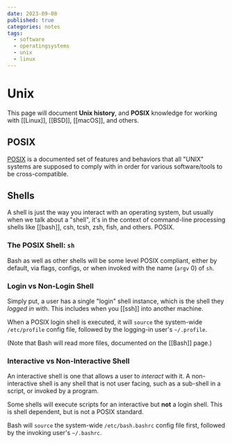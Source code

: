 ```yaml
---
date: 2023-09-08
published: true
categories: notes
tags:
  - software
  - operatingsystems
  - unix
  - linux
---
```


Unix
===================
This page will document **Unix history**, and **POSIX** knowledge for working with [[Linux]], [[BSD]], [[macOS]], and others.

POSIX
-----
[POSIX] is a documented set of features and behaviors that all "UNIX" systems are supposed to comply with in order for various software/tools to be cross-compatible.

[POSIX]: https://en.wikipedia.org/wiki/POSIX

Shells
------
A shell is just the way you interact with an operating system, but usually when we talk about a "shell", it's in the context of command-line processing shells like [[bash]], csh, tcsh, zsh, fish, and others. POSIX.


### The POSIX Shell: `sh`
Bash as well as other shells will be some level POSIX compliant, either by default, via flags, configs, or when invoked with the name (`argv` 0) of `sh`.


### Login vs Non-Login Shell
Simply put, a user has a single "login" shell instance, which is the shell they *logged in* with. This includes when you [[ssh]] into another machine.

When a POSIX login shell is executed, it will `source` the system-wide `/etc/profile` config file, followed by the logging-in user's `~/.profile`.

(Note that Bash will read more files, documented on the [[Bash]] page.)


### Interactive vs Non-Interactive Shell
An interactive shell is one that allows a user to *interact* with it. A non-interactive shell is any shell that is not user facing, such as a sub-shell in a script, or invoked by a program.

Some shells will execute scripts for an interactive but **not** a login shell. This is shell dependent, but is not a POSIX standard.

Bash will `source` the system-wide `/etc/bash.bashrc` config file first, followed by the invoking user's `~/.bashrc`.